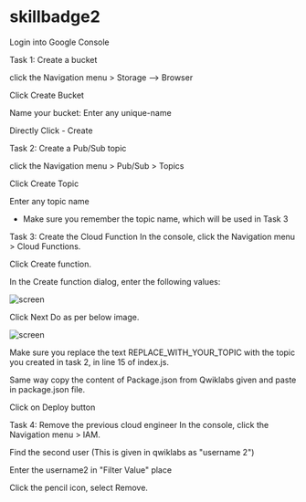 # skillbadge2

Login into Google Console

Task 1: Create a bucket

  click the Navigation menu > Storage --> Browser

  Click Create Bucket

  Name your bucket: Enter any unique-name

  Directly Click - Create

Task 2: Create a Pub/Sub topic

  click the Navigation menu > Pub/Sub > Topics

  Click Create Topic

  Enter any topic name 

  * Make sure you remember the topic name, which will be used in Task 3


Task 3: Create the Cloud Function
  In the console, click the Navigation menu > Cloud Functions.

  Click Create function.

  In the Create function dialog, enter the following values:
  
  ![screen](https://github.com/ashwinraiyani/skillbadge2/blob/main/bucket.png)
  
  Click Next
  Do as per below image.
  
  ![screen](https://github.com/ashwinraiyani/skillbadge2/blob/main/bucket1.png)

  Make sure you replace the text REPLACE_WITH_YOUR_TOPIC with the topic you created in task 2, in line 15 of index.js.
  
  Same way copy the content of Package.json from Qwiklabs given and paste in package.json file.
  
  Click on Deploy button
  
  
Task 4: Remove the previous cloud engineer
In the console, click the Navigation menu > IAM.

Find the second user (This is given in qwiklabs as "username 2")

Enter the username2 in "Filter Value" place 

Click the pencil icon, select Remove.




